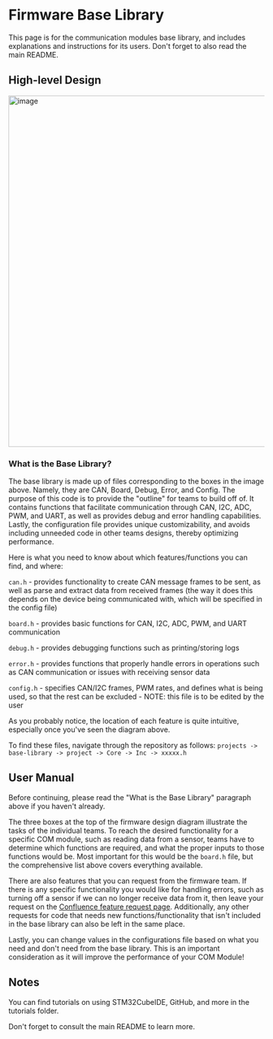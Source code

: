 # Firmware Base Library

This page is for the communication modules base library, and includes explanations and instructions for its users. Don't forget to also read the main README.

## High-level Design

<img width="692" alt="image" src="https://github.com/UBCSailbot/com-module-firmware/assets/144284916/c1f9b2fc-40b4-414a-8d1a-b80418eed409">

### What is the Base Library?
The base library is made up of files corresponding to the boxes in the image above. Namely, they are CAN, Board, Debug, Error, and Config. The purpose of this code is to provide the "outline" for teams to build off of. It contains functions that facilitate communication through CAN, I2C, ADC, PWM, and UART, as well as provides debug and error handling capabilities. Lastly, the configuration file provides unique customizability, and avoids including unneeded code in other teams designs, thereby optimizing performance.

Here is what you need to know about which features/functions you can find, and where:

```can.h``` - provides functionality to create CAN message frames to be sent, as well as parse and extract data from received frames (the way it does this depends on the device being communicated with, which will be specified in the config file) 

```board.h``` - provides basic functions for CAN, I2C, ADC, PWM, and UART communication

```debug.h``` - provides debugging functions such as printing/storing logs

```error.h``` - provides functions that properly handle errors in operations such as CAN communication or issues with receiving sensor data

```config.h``` - specifies CAN/I2C frames, PWM rates, and defines what is being used, so that the rest can be excluded - NOTE: this file is to be edited by the user

As you probably notice, the location of each feature is quite intuitive, especially once you've seen the diagram above.

To find these files, navigate through the repository as follows: ```projects -> base-library -> project -> Core -> Inc -> xxxxx.h```

## User Manual
Before continuing, please read the "What is the Base Library" paragraph above if you haven't already.

The three boxes at the top of the firmware design diagram illustrate the tasks of the individual teams. To reach the desired functionality for a specific COM module, such as reading data from a sensor, teams have to determine which functions are required, and what the proper inputs to those functions would be. Most important for this would be the ```board.h``` file, but the comprehensive list above covers everything available.

There are also features that you can request from the firmware team. If there is any specific functionality you would like for handling errors, such as turning off a sensor if we can no longer receive data from it, then leave your request on the [Confluence feature request page](https://ubcsailbot.atlassian.net/wiki/spaces/prjt22/pages/1994457093/Feature+Request). Additionally, any other requests for code that needs new functions/functionality that isn't included in the base library can also be left in the same place. 

Lastly, you can change values in the configurations file based on what you need and don't need from the base library. This is an important consideration as it will improve the performance of your COM Module!

## Notes
You can find tutorials on using STM32CubeIDE, GitHub, and more in the tutorials folder.

Don't forget to consult the main README to learn more.

